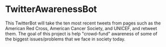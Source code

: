 # TwitterAwarenessBot

This TwitterBot will take the ten most recent tweets from pages such as 
the American Red Cross, American Cancer Society, and UNICEF, and retweet them. 
The goal of this project is help "crowd-fund" awareness of some of the biggest issues/problems 
that we face in society today.
